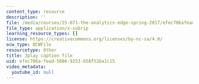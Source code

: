 ```yaml
---
content_type: resource
description: ''
file: /media/courses/15-071-the-analytics-edge-spring-2017/efec706afead50869253b58f52ba1c15_BvZlP1ZyToo.vtt
file_type: application/x-subrip
learning_resource_types: []
license: https://creativecommons.org/licenses/by-nc-sa/4.0/
ocw_type: OCWFile
resourcetype: Other
title: 3play caption file
uid: efec706a-fead-5086-9253-b58f52ba1c15
video_metadata:
  youtube_id: null
---
```

